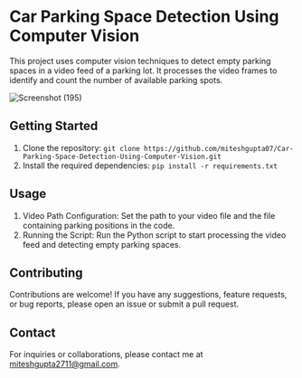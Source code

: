 # Car Parking Space Detection Using Computer Vision

This project uses computer vision techniques to detect empty parking spaces in a video feed of a parking lot. It processes the video frames to identify and count the number of available parking spots.

![Screenshot (195)](https://github.com/miteshgupta07/Car-Parking-Space-Detection-Using-Computer-Vision/assets/111682782/0a0489ea-af77-4a65-8a5a-d6cec55ce086)

## Getting Started
1. Clone the repository: `git clone https://github.com/miteshgupta07/Car-Parking-Space-Detection-Using-Computer-Vision.git`
2. Install the required dependencies: `pip install -r requirements.txt`

## Usage
1. Video Path Configuration: Set the path to your video file and the file containing parking positions in the code.
2. Running the Script: Run the Python script to start processing the video feed and detecting empty parking spaces.

## Contributing
Contributions are welcome! If you have any suggestions, feature requests, or bug reports, please open an issue or submit a pull request.

## Contact
For inquiries or collaborations, please contact me at miteshgupta2711@gmail.com.
